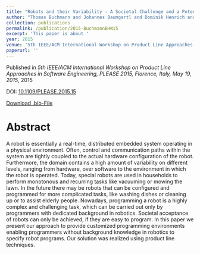 ```yaml
---
title: "Robots and their Variability - A Societal Challenge and a Potential Solution"
author: "Thomas Buchmann and Johannes Baumgartl and Dominik Henrich and Bernhard Westfechtel"
collection: publications
permalink: /publication/2015-BuchmannBHW15
excerpt: 'This paper is about '
year: 2015
venue: '5th IEEE/ACM International Workshop on Product Line Approaches in Software Engineering, PLEASE 2015, Florence, Italy, May 19, 2015'
paperurl: ''
---
```


Published in *5th IEEE/ACM International Workshop on Product Line Approaches in Software Engineering, PLEASE 2015, Florence, Italy, May 19, 2015*, 2015

DOI: [10.1109/PLEASE.2015.15](https://doi.org/10.1109/PLEASE.2015.15)

[Download .bib-File](https://tbuchmann.github.io/files/BuchmannBHW15.bib)

Abstract
=====

A robot is essentially a real-time, distributed embedded system operating in a physical environment. Often, control and communication paths within the system are tightly coupled to the actual hardware configuration of the robot. Furthermore, the domain contains a high amount of variability on different levels, ranging from hardware, over software to the environment in which the robot is operated. Today, special robots are used in households to perform monotonous and recurring tasks like vacuuming or mowing the lawn. In the future there may be robots that can be configured and programmed for more complicated tasks, like washing dishes or cleaning up or to assist elderly people. Nowadays, programming a robot is a highly complex and challenging task, which can be carried out only by programmers with dedicated background in robotics. Societal acceptance of robots can only be achieved, if they are easy to program. In this paper we present our approach to provide customized programming environments enabling programmers without background knowledge in robotics to specify robot programs. Our solution was realized using product line techniques. 